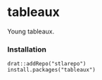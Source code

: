 # tableaux
Young tableaux.

### Installation

```
drat::addRepo("stlarepo")
install.packages("tableaux")
```
